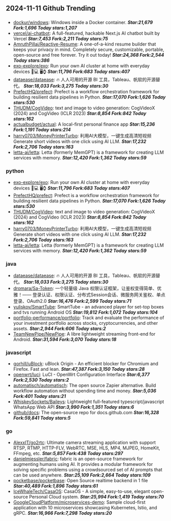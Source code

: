 ## 2024-11-11 Github Trending

### 
* [dockur/windows](https://github.com/dockur/windows): Windows inside a Docker container. ***Star:21,679 Fork:1,696 Today stars:1,207***
* [vercel/ai-chatbot](https://github.com/vercel/ai-chatbot): A full-featured, hackable Next.js AI chatbot built by Vercel ***Star:7,453 Fork:2,211 Today stars:75***
* [AmruthPillai/Reactive-Resume](https://github.com/AmruthPillai/Reactive-Resume): A one-of-a-kind resume builder that keeps your privacy in mind. Completely secure, customizable, portable, open-source and free forever. Try it out today! ***Star:24,368 Fork:2,544 Today stars:386***
* [exo-explore/exo](https://github.com/exo-explore/exo): Run your own AI cluster at home with everyday devices 📱💻 🖥️⌚ ***Star:11,796 Fork:683 Today stars:407***
* [dataease/dataease](https://github.com/dataease/dataease): 🔥 人人可用的开源 BI 工具，Tableau、帆软的开源替代。 ***Star:18,033 Fork:3,275 Today stars:30***
* [PrefectHQ/prefect](https://github.com/PrefectHQ/prefect): Prefect is a workflow orchestration framework for building resilient data pipelines in Python. ***Star:17,070 Fork:1,626 Today stars:530***
* [THUDM/CogVideo](https://github.com/THUDM/CogVideo): text and image to video generation: CogVideoX (2024) and CogVideo (ICLR 2023) ***Star:8,854 Fork:842 Today stars:162***
* [actualbudget/actual](https://github.com/actualbudget/actual): A local-first personal finance app ***Star:15,236 Fork:1,191 Today stars:214***
* [harry0703/MoneyPrinterTurbo](https://github.com/harry0703/MoneyPrinterTurbo): 利用AI大模型，一键生成高清短视频 Generate short videos with one click using AI LLM. ***Star:17,232 Fork:2,706 Today stars:163***
* [letta-ai/letta](https://github.com/letta-ai/letta): Letta (formerly MemGPT) is a framework for creating LLM services with memory. ***Star:12,420 Fork:1,362 Today stars:59***

### python
* [exo-explore/exo](https://github.com/exo-explore/exo): Run your own AI cluster at home with everyday devices 📱💻 🖥️⌚ ***Star:11,796 Fork:683 Today stars:407***
* [PrefectHQ/prefect](https://github.com/PrefectHQ/prefect): Prefect is a workflow orchestration framework for building resilient data pipelines in Python. ***Star:17,070 Fork:1,626 Today stars:530***
* [THUDM/CogVideo](https://github.com/THUDM/CogVideo): text and image to video generation: CogVideoX (2024) and CogVideo (ICLR 2023) ***Star:8,854 Fork:842 Today stars:162***
* [harry0703/MoneyPrinterTurbo](https://github.com/harry0703/MoneyPrinterTurbo): 利用AI大模型，一键生成高清短视频 Generate short videos with one click using AI LLM. ***Star:17,232 Fork:2,706 Today stars:163***
* [letta-ai/letta](https://github.com/letta-ai/letta): Letta (formerly MemGPT) is a framework for creating LLM services with memory. ***Star:12,420 Fork:1,362 Today stars:59***

### java
* [dataease/dataease](https://github.com/dataease/dataease): 🔥 人人可用的开源 BI 工具，Tableau、帆软的开源替代。 ***Star:18,033 Fork:3,275 Today stars:30***
* [dromara/Sa-Token](https://github.com/dromara/Sa-Token): 一个轻量级 Java 权限认证框架，让鉴权变得简单、优雅！—— 登录认证、权限认证、分布式Session会话、微服务网关鉴权、单点登录、OAuth2.0 ***Star:16,476 Fork:2,599 Today stars:71***
* [yuliskov/SmartTube](https://github.com/yuliskov/SmartTube): SmartTube - an advanced player for set-top boxes and tvs running Android OS ***Star:19,812 Fork:1,072 Today stars:104***
* [portfolio-performance/portfolio](https://github.com/portfolio-performance/portfolio): Track and evaluate the performance of your investment portfolio across stocks, cryptocurrencies, and other assets. ***Star:2,944 Fork:606 Today stars:2***
* [TeamNewPipe/NewPipe](https://github.com/TeamNewPipe/NewPipe): A libre lightweight streaming front-end for Android. ***Star:31,594 Fork:3,070 Today stars:18***

### javascript
* [gorhill/uBlock](https://github.com/gorhill/uBlock): uBlock Origin - An efficient blocker for Chromium and Firefox. Fast and lean. ***Star:47,387 Fork:3,150 Today stars:28***
* [openwrt/luci](https://github.com/openwrt/luci): LuCI - OpenWrt Configuration Interface ***Star:6,377 Fork:2,530 Today stars:2***
* [automatisch/automatisch](https://github.com/automatisch/automatisch): The open source Zapier alternative. Build workflow automation without spending time and money. ***Star:5,036 Fork:401 Today stars:21***
* [WhiskeySockets/Baileys](https://github.com/WhiskeySockets/Baileys): Lightweight full-featured typescript/javascript WhatsApp Web API ***Star:3,990 Fork:1,351 Today stars:6***
* [github/docs](https://github.com/github/docs): The open-source repo for docs.github.com ***Star:16,328 Fork:59,841 Today stars:5***

### go
* [AlexxIT/go2rtc](https://github.com/AlexxIT/go2rtc): Ultimate camera streaming application with support RTSP, RTMP, HTTP-FLV, WebRTC, MSE, HLS, MP4, MJPEG, HomeKit, FFmpeg, etc. ***Star:5,857 Fork:438 Today stars:297***
* [danielmiessler/fabric](https://github.com/danielmiessler/fabric): fabric is an open-source framework for augmenting humans using AI. It provides a modular framework for solving specific problems using a crowdsourced set of AI prompts that can be used anywhere. ***Star:25,109 Fork:2,664 Today stars:109***
* [pocketbase/pocketbase](https://github.com/pocketbase/pocketbase): Open Source realtime backend in 1 file ***Star:40,489 Fork:1,896 Today stars:61***
* [IceWhaleTech/CasaOS](https://github.com/IceWhaleTech/CasaOS): CasaOS - A simple, easy-to-use, elegant open-source Personal Cloud system. ***Star:25,994 Fork:1,419 Today stars:70***
* [GoogleCloudPlatform/microservices-demo](https://github.com/GoogleCloudPlatform/microservices-demo): Sample cloud-first application with 10 microservices showcasing Kubernetes, Istio, and gRPC. ***Star:16,966 Fork:7,298 Today stars:20***
